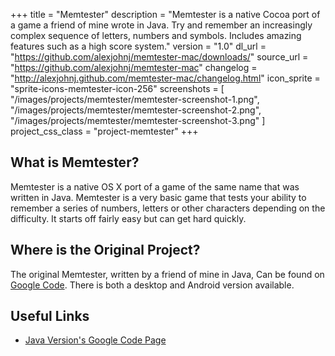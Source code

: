 +++
title = "Memtester"
description = "Memtester is a native Cocoa port of a game a friend of mine wrote in Java. Try and remember an increasingly complex sequence of letters, numbers and symbols. Includes amazing features such as a high score system."
version = "1.0"
dl_url = "https://github.com/alexjohnj/memtester-mac/downloads/"
source_url = "https://github.com/alexjohnj/memtester-mac"
changelog = "http://alexjohnj.github.com/memtester-mac/changelog.html"
icon_sprite = "sprite-icons-memtester-icon-256"
screenshots = [
	"/images/projects/memtester/memtester-screenshot-1.png",
	"/images/projects/memtester/memtester-screenshot-2.png",
	"/images/projects/memtester/memtester-screenshot-3.png"
]
project_css_class = "project-memtester"
+++

## What is Memtester?

Memtester is a native OS X port of a game of the same name that was written in Java. Memtester is a very basic game that tests your ability to remember a series of numbers, letters or other characters depending on the difficulty. It starts off fairly easy but can get hard quickly. 

## Where is the Original Project?

The original Memtester, written by a friend of mine in Java, Can be found on [Google Code][memtester-google-code]. There is both a desktop and Android version available. 

## Useful Links

- [Java Version's Google Code Page][memtester-google-code]

[application-download-link]: https://github.com/alexjohnj/memtester-mac/downloads
[github-project-page]: https://github.com/alexjohnj/memtester-mac
[memtester-google-code]: https://code.google.com/p/mem-tester/
[memtester-changelog]: http://alexjohnj.github.com/memtester-mac/changelog.html
